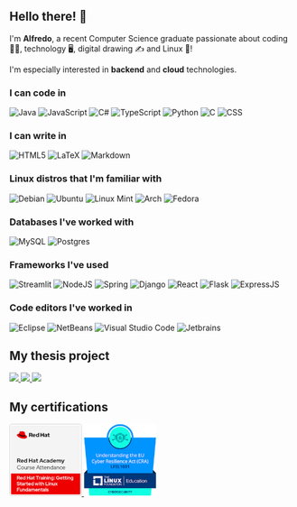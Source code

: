 ## Hello there! 👋
I'm **Alfredo**, a recent Computer Science graduate passionate about coding 🧑‍💻, technology 🖥️, digital drawing ✍️ and Linux 🐧!

I'm especially interested in **backend** and **cloud** technologies.

### I can code in
![Java](https://img.shields.io/badge/Java%20(SE%2C%20EE)-e11f21?style=for-the-badge&logo=openjdk&logoColor=white) <!--![Rust](https://img.shields.io/badge/Rust-D34516?style=for-the-badge&logo=rust&logoColor=white)-->
![JavaScript](https://img.shields.io/badge/JavaScript-f7a813?style=for-the-badge&logo=javascript&logoColor=white) 
![C#](https://custom-icon-badges.demolab.com/badge/C%23-%23239120.svg?style=for-the-badge&logo=cshrp&logoColor=white)
![TypeScript](https://img.shields.io/badge/TypeScript-007ACC?style=for-the-badge&logo=typescript&logoColor=white)
![Python](https://img.shields.io/badge/Python-306998?style=for-the-badge&logo=python&logoColor=white)
![C](https://img.shields.io/badge/C-00599C?style=for-the-badge&logo=c&logoColor=white)
![CSS](https://img.shields.io/badge/CSS-663399?style=for-the-badge&logo=css&logoColor=white)

### I can write in
![HTML5](https://img.shields.io/badge/HTML5-E34F26?style=for-the-badge&logo=html5&logoColor=white)
![LaTeX](https://img.shields.io/badge/LaTeX-008080?style=for-the-badge&logo=latex&logoColor=white)
![Markdown](https://img.shields.io/badge/Markdown-404d59?style=for-the-badge&logo=markdown&logoColor=white)

### Linux distros that I'm familiar with
![Debian](https://img.shields.io/badge/Debian-A81D33?style=for-the-badge&logo=debian&logoColor=fff)
![Ubuntu](https://img.shields.io/badge/Ubuntu-E95420?style=for-the-badge&logo=ubuntu&logoColor=white)
![Linux Mint](https://img.shields.io/badge/Linux%20Mint-72ae34?style=for-the-badge&logo=Linux%20Mint&logoColor=white)
![Arch](https://img.shields.io/badge/Arch%20Linux-1793D1?logo=arch-linux&logoColor=fff&style=for-the-badge)
![Fedora](https://img.shields.io/badge/Fedora_❤️-294172?style=for-the-badge&logo=fedora&logoColor=white)

### Databases I've worked with
![MySQL](https://img.shields.io/badge/MySQL-4479A1?style=for-the-badge&logo=mysql&logoColor=fff)
![Postgres](https://img.shields.io/badge/Postgres-%23316192?style=for-the-badge&logo=postgresql&logoColor=white)

### Frameworks I've used
![Streamlit](https://img.shields.io/badge/Streamlit-fe4b4b?style=for-the-badge&logo=streamlit&logoColor=white)
![NodeJS](https://img.shields.io/badge/node.js-6DA55F?style=for-the-badge&logo=node.js&logoColor=white)
![Spring](https://img.shields.io/badge/spring_boot-6db33f?style=for-the-badge&logo=spring&logoColor=white)
![Django](https://img.shields.io/badge/django-092e20?style=for-the-badge&logo=django&logoColor=white)
![React](https://img.shields.io/badge/React-0081A3?style=for-the-badge&logo=react&logoColor=white)
![Flask](https://img.shields.io/badge/flask-0f3865?style=for-the-badge&logo=flask&logoColor=white)
![ExpressJS](https://img.shields.io/badge/express%20JS-404d59?style=for-the-badge&logo=express&logoColor=white)

### Code editors I've worked in
![Eclipse](https://img.shields.io/badge/Eclipse-FE7A16?style=for-the-badge&logo=Eclipse&logoColor=white)
![NetBeans](https://img.shields.io/badge/NetBeans-7e9b29?style=for-the-badge&logo=apache-netbeans-ide&logoColor=white)
![Visual Studio Code](https://custom-icon-badges.demolab.com/badge/Visual%20Studio%20Code-0078d7.svg?style=for-the-badge&logo=vsc&logoColor=white)
![Jetbrains](https://img.shields.io/badge/JetBrains-FE2857?style=for-the-badge&logo=jetbrains&logoColor=white)

## My thesis project
<a href="https://github.com/isislab-unisa/vm-lab#readme" target="_blank">
  <picture>
    <source
      srcset="https://github-readme-stats.vercel.app/api/pin/?username=isislab-unisa&repo=vm-lab&theme=dark"
      media="(prefers-color-scheme: dark)"
    />
    <source
      srcset="https://github-readme-stats.vercel.app/api/pin/?username=isislab-unisa&repo=vm-lab"
      media="(prefers-color-scheme: light), (prefers-color-scheme: no-preference)"
    />
    <img src="https://github-readme-stats.vercel.app/api/pin/?username=isislab-unisa&repo=vm-lab" />
  </picture>
</a>
<a href="https://github.com/isislab-unisa/alfresco-sftp#readme" target="_blank">
  <picture>
    <source
      srcset="https://github-readme-stats.vercel.app/api/pin/?username=isislab-unisa&repo=alfresco-sftp&theme=dark"
      media="(prefers-color-scheme: dark)"
    />
    <source
      srcset="https://github-readme-stats.vercel.app/api/pin/?username=isislab-unisa&repo=alfresco-sftp"
      media="(prefers-color-scheme: light), (prefers-color-scheme: no-preference)"
    />
    <img src="https://github-readme-stats.vercel.app/api/pin/?username=isislab-unisa&repo=alfresco-sftp" />
  </picture>
</a>
<a href="https://github.com/isislab-unisa/alfresco-ssh#readme" target="_blank">
  <picture>
    <source
      srcset="https://github-readme-stats.vercel.app/api/pin/?username=isislab-unisa&repo=alfresco-ssh&theme=dark"
      media="(prefers-color-scheme: dark)"
    />
    <source
      srcset="https://github-readme-stats.vercel.app/api/pin/?username=isislab-unisa&repo=alfresco-ssh"
      media="(prefers-color-scheme: light), (prefers-color-scheme: no-preference)"
    />
    <img src="https://github-readme-stats.vercel.app/api/pin/?username=isislab-unisa&repo=alfresco-ssh" />
  </picture>
</a>

## My certifications
<a href="https://www.credly.com/badges/5725a674-b719-4c0c-8d52-02fe8375ba3c/public_url" target="_blank">
  <img height=128 width=128 src="certifications/red-hat-training-getting-started-with-linux-fundame.1.png">
</a>

<a href="https://www.credly.com/badges/b7e8014e-460d-4e6c-a180-d4827baca84f/public_url" target="_blank">
  <img height=128 width=128 src="certifications/lfel1001-understanding-the-eu-cyber-resilience-act-.png">
</a>
